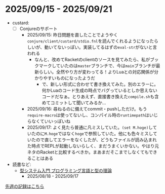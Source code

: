 # 2025/09/15 - 2025/09/21

- custard:
    - [ ] Conjureのサポート
        - 2025/09/15: 昨日問題を直したことでようやく`conjure/client/custard/stdio.fnl`を読んでくれるようになったらしいが、動いてないっぽい。実装してるはずの`eval-str`がないと言われる
            - なんと、改めてRacketのclientのソースを見てみたら、私がブックマークしていたのは`master`ブランチで、今は`main`ブランチが最新らしい。全然やり方が変わってる！よりLuaとの対応関係が分かりやすいものになったようだ
                - で、新しい形式に合わせて書き換えてみた。別のエラーに。何かLuaのコード生成の時点でバグっているとしか思えないコードだなぁ。とりあえず、直接書き換えた`compile.sh`も含めてコミットして聞いてみるか...
        - 2025/09/16: 尋ねるのに備えてcommit・pushしただけ。もう`require-macro`は使ってないし、コンパイル時の`runtimepath`はいじらなくていいっぽいね
        - 2025/09/17: よく見たら普通に凡ミスしていた。`(set M.hoge)`していたのに`M.hoge`ではなく`hoge`で参照していた。他にも色々ミスしていたので直してエラーをなくしたが、どうもファイルが読み込まれた時点でREPLが起動しないらしく、まだうまくいかない。やはり元ネタのRacketと比較するべきか。まあまだそこまでしなくてもできることはある
- 読書など:
    - [型システム入門 プログラミング言語と型の理論](https://www.ohmsha.co.jp/book/9784274069116/)
        - 2025/08/18 - 2025/09/17

[先週の記録はこちら](https://github.com/igrep/daily-commits/blob/62d4627e7315a083fcd642aac8434b253cd3974f/yesterday.md)
